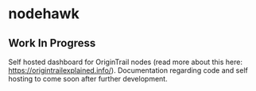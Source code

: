 # nodehawk
## Work In Progress

Self hosted dashboard for OriginTrail nodes (read more about this here: https://origintrailexplained.info/). Documentation regarding code and self hosting to come soon after further development.
